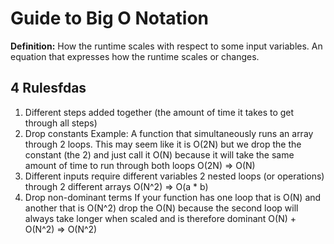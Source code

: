 # Guide to Big O Notation

**Definition:** 
How the runtime scales with respect to some input variables. 
An equation that expresses how the runtime scales or changes. 

## 4 Rulesfdas

1) Different steps added together (the amount of time it takes to get through all steps)
2) Drop constants 
    Example: A function that simultaneously runs an array through 2 loops.
            This may seem like it is O(2N) but we drop the the constant (the 2) 
            and just call it O(N) because it will take the same amount of time 
            to run through both loops
            O(2N) => O(N)
3) Different inputs require different variables
    2 nested loops (or operations) through 2 different arrays 
    O(N^2) => O(a * b)
4) Drop non-dominant terms
    If your function has one loop that is O(N) and another that is O(N^2) drop the O(N)
    because the second loop will always take longer when scaled and is therefore dominant
    O(N) + O(N^2) => O(N^2) 
